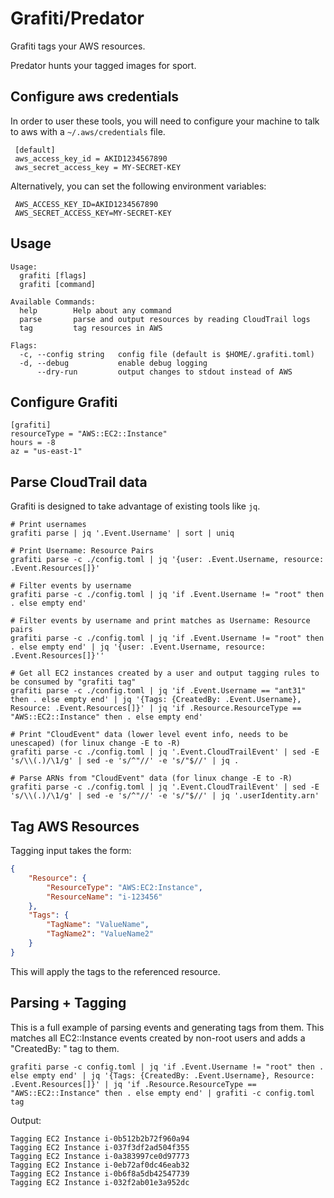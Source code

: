 # Grafiti/Predator

 Grafiti tags your AWS resources.

 Predator hunts your tagged images for sport.

## Configure aws credentials

  In order to user these tools, you will need to configure your machine to talk to aws with a `~/.aws/credentials` file.

```
 [default]
 aws_access_key_id = AKID1234567890
 aws_secret_access_key = MY-SECRET-KEY
```

 Alternatively, you can set the following environment variables:

```
 AWS_ACCESS_KEY_ID=AKID1234567890
 AWS_SECRET_ACCESS_KEY=MY-SECRET-KEY
```

## Usage

```
Usage:
  grafiti [flags]
  grafiti [command]

Available Commands:
  help        Help about any command
  parse       parse and output resources by reading CloudTrail logs
  tag         tag resources in AWS

Flags:
  -c, --config string   config file (default is $HOME/.grafiti.toml)
  -d, --debug           enable debug logging
      --dry-run         output changes to stdout instead of AWS
```

## Configure Grafiti

```
[grafiti]
resourceType = "AWS::EC2::Instance"
hours = -8
az = "us-east-1"
```

## Parse CloudTrail data

Grafiti is designed to take advantage of existing tools like `jq`.

```
# Print usernames
grafiti parse | jq '.Event.Username' | sort | uniq

# Print Username: Resource Pairs
grafiti parse -c ./config.toml | jq '{user: .Event.Username, resource: .Event.Resources[]}'

# Filter events by username
grafiti parse -c ./config.toml | jq 'if .Event.Username != "root" then . else empty end'

# Filter events by username and print matches as Username: Resource pairs
grafiti parse -c ./config.toml | jq 'if .Event.Username != "root" then . else empty end' | jq '{user: .Event.Username, resource: .Event.Resources[]}''

# Get all EC2 instances created by a user and output tagging rules to be consumed by "grafiti tag"
grafiti parse -c ./config.toml | jq 'if .Event.Username == "ant31" then . else empty end' | jq '{Tags: {CreatedBy: .Event.Username}, Resource: .Event.Resources[]}' | jq 'if .Resource.ResourceType == "AWS::EC2::Instance" then . else empty end'

# Print "CloudEvent" data (lower level event info, needs to be unescaped) (for linux change -E to -R)
grafiti parse -c ./config.toml | jq '.Event.CloudTrailEvent' | sed -E 's/\\(.)/\1/g' | sed -e 's/^"//' -e 's/"$//' | jq .

# Parse ARNs from "CloudEvent" data (for linux change -E to -R)
grafiti parse -c ./config.toml | jq '.Event.CloudTrailEvent' | sed -E 's/\\(.)/\1/g' | sed -e 's/^"//' -e 's/"$//' | jq '.userIdentity.arn'
```

## Tag AWS Resources

Tagging input takes the form:


```json
{
	"Resource": {
		"ResourceType": "AWS:EC2:Instance",
		"ResourceName": "i-123456"
	},
	"Tags": {
		"TagName": "ValueName",
		"TagName2": "ValueName2"
	}
}
```

This will apply the tags to the referenced resource.


## Parsing + Tagging

This is a full example of parsing events and generating tags from them. This matches all EC2::Instance events created by
non-root users and adds a "CreatedBy: <username>" tag to them.

```
grafiti parse -c config.toml | jq 'if .Event.Username != "root" then . else empty end' | jq '{Tags: {CreatedBy: .Event.Username}, Resource: .Event.Resources[]}' | jq 'if .Resource.ResourceType == "AWS::EC2::Instance" then . else empty end' | grafiti -c config.toml tag
```

Output:
```
Tagging EC2 Instance i-0b512b2b72f960a94
Tagging EC2 Instance i-037f3df2ad504f355
Tagging EC2 Instance i-0a383997ce0d97773
Tagging EC2 Instance i-0eb72af0dc46eab32
Tagging EC2 Instance i-0b6f8a5db42547739
Tagging EC2 Instance i-032f2ab01e3a952dc
```